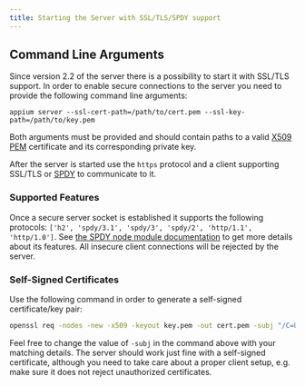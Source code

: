 ```yaml
---
title: Starting the Server with SSL/TLS/SPDY support
---
```


## Command Line Arguments

Since version 2.2 of the server there is a possibility to start it with SSL/TLS support. In order to enable secure connections to the server you need to provide the following command line arguments:

```bashs
appium server --ssl-cert-path=/path/to/cert.pem --ssl-key-path=/path/to/key.pem
```

Both arguments must be provided and should contain paths to a valid [X509 PEM](https://www.ssl.com/guide/pem-der-crt-and-cer-x-509-encodings-and-conversions/) certificate and its corresponding private key.

After the server is started use the `https` protocol and a client supporting SSL/TLS or [SPDY](https://en.wikipedia.org/wiki/SPDY) to communicate to it.

### Supported Features

Once a secure server socket is established it supports the following protocols: `['h2', 'spdy/3.1', 'spdy/3', 'spdy/2', 'http/1.1', 'http/1.0']`. See [the SPDY node module documentation](https://www.npmjs.com/package/spdy) to get more details about its features. All insecure client connections will be rejected by the server.

### Self-Signed Certificates

Use the following command in order to generate a self-signed certificate/key pair:

```bash
openssl req -nodes -new -x509 -keyout key.pem -out cert.pem -subj "/C=US/ST=State/L=City/O=company/OU=Com/CN=www.testserver.local"
```

Feel free to change the value of `-subj` in the command above with your matching details. The server should work just fine with a self-signed certificate, although you need to take care about a proper client setup, e.g. make sure it does not reject unauthorized certificates.
